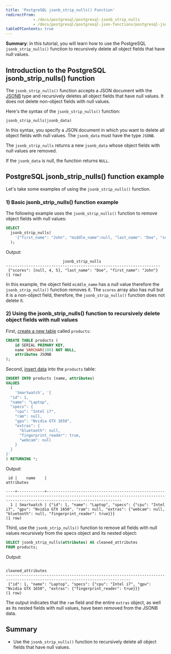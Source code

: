 ```yaml
---
title: 'PostgreSQL jsonb_strip_nulls() Function'
redirectFrom:
            - /docs/postgresql/postgresql-jsonb_strip_nulls 
            - /docs/postgresql/postgresql-json-functions/postgresql-jsonb_strip_nulls
tableOfContents: true
---
```


**Summary**: in this tutorial, you will learn how to use the PostgreSQL `jsonb_strip_nulls()` function to recursively delete all object fields that have null values.

## Introduction to the PostgreSQL jsonb_strip_nulls() function

The `jsonb_strip_nulls()` function accepts a JSON document with the [JSONB](/docs/postgresql/postgresql-json) type and recursively deletes all object fields that have null values. It does not delete non-object fields with null values.

Here's the syntax of the `jsonb_strip_nulls()` function:

```
jsonb_strip_nulls(jsonb_data)
```

In this syntax, you specify a JSON document in which you want to delete all object fields with null values. The `jsonb_data` must have the type `JSONB`.

The `jsonb_strip_nulls` returns a new `jsonb_data` whose object fields with null values are removed.

If the `jsonb_data` is null, the function returns `NULL`.

## PostgreSQL jsonb_strip_nulls() function example

Let's take some examples of using the `jsonb_strip_nulls()` function.

### 1) Basic jsonb_strip_nulls() function example

The following example uses the `jsonb_strip_nulls()` function to remove object fields with null values:

```sql
SELECT
  jsonb_strip_nulls(
    '{"first_name": "John", "middle_name":null, "last_name": "Doe", "scores": [null, 4, 5]}'
  );
```

Output:

```
                         jsonb_strip_nulls
--------------------------------------------------------------------
 {"scores": [null, 4, 5], "last_name": "Doe", "first_name": "John"}
(1 row)
```

In this example, the object field `middle_name` has a null value therefore the `jsonb_strip_nulls()` function removes it. The `scores` array also has null but it is a non-object field, therefore, the `jsonb_strip_nulls()` function does not delete it.

### 2) Using the jsonb_strip_nulls() function to recursively delete object fields with null values

First, [create a new table](/docs/postgresql/postgresql-create-table) called `products`:

```sql
CREATE TABLE products (
    id SERIAL PRIMARY KEY,
    name VARCHAR(100) NOT NULL,
    attributes JSONB
);
```

Second, [insert data](/docs/postgresql/postgresql-insert) into the `products` table:

```sql
INSERT INTO products (name, attributes)
VALUES
  (
    'Smartwatch', '{
  "id": 1,
  "name": "Laptop",
  "specs": {
    "cpu": "Intel i7",
    "ram": null,
    "gpu": "Nvidia GTX 1650",
    "extras": {
      "bluetooth": null,
      "fingerprint_reader": true,
      "webcam": null
    }
  }
}'
) RETURNING *;
```

Output:

```
 id |    name    |                                                                                 attributes

----+------------+-----------------------------------------------------------------------------------------------------------------------------------------------------------------------------
  1 | Smartwatch | {"id": 1, "name": "Laptop", "specs": {"cpu": "Intel i7", "gpu": "Nvidia GTX 1650", "ram": null, "extras": {"webcam": null, "bluetooth": null, "fingerprint_reader": true}}}
(1 row)
```

Third, use the `jsonb_strip_nulls()` function to remove all fields with null values recursively from the specs object and its nested object:

```sql
SELECT jsonb_strip_nulls(attributes) AS cleaned_attributes
FROM products;
```

Output:

```
                                                     cleaned_attributes
-----------------------------------------------------------------------------------------------------------------------------
 {"id": 1, "name": "Laptop", "specs": {"cpu": "Intel i7", "gpu": "Nvidia GTX 1650", "extras": {"fingerprint_reader": true}}}
(1 row)
```

The output indicates that the `ram` field and the entire `extras` object, as well as its nested fields with null values, have been removed from the JSONB data.

## Summary

- Use the `jsonb_strip_nulls()` function to recursively delete all object fields that have null values.
